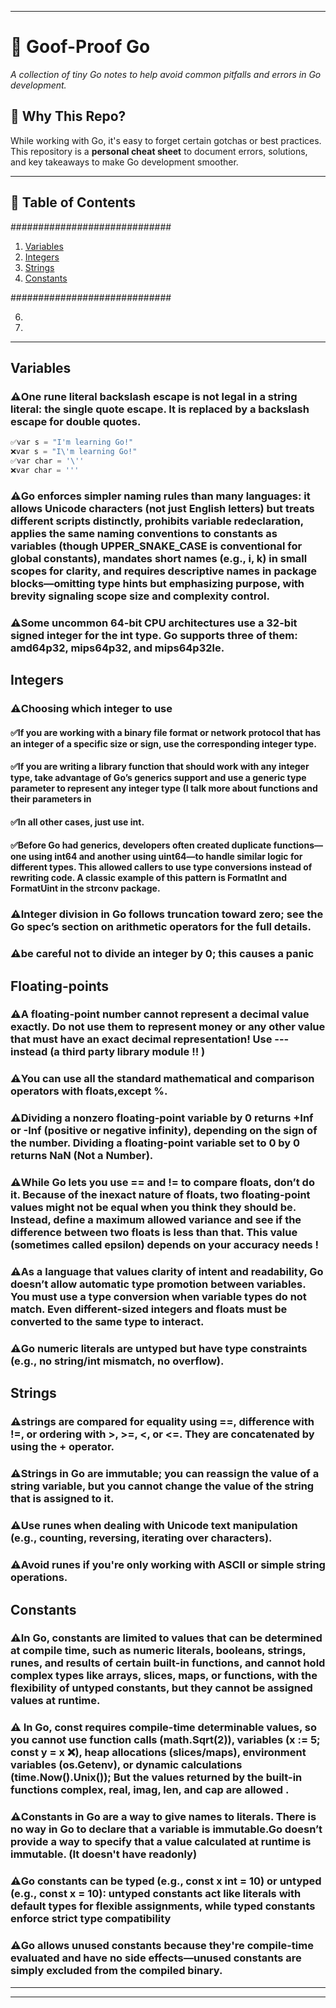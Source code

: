 
---

# 📒 Goof-Proof Go 

*A collection of tiny Go notes to help avoid common pitfalls and errors in Go development.*

## 📌 Why This Repo?
While working with Go, it's easy to forget certain gotchas or best practices. This repository is a **personal cheat sheet** to document errors, solutions, and key takeaways to make Go development smoother.

---

## 📖 Table of Contents
#############################
1. [Variables ](#Variables)
2. [Integers](#Integers)
3. [Strings](#Strings)
4. [Constants](#Constants)
   
#############################

6. 
7. 

---

## Variables 

### ⚠️One rune literal backslash escape is not legal in a string literal: the single quote escape. It is replaced by a backslash escape for double quotes.
```go
✅var s = "I'm learning Go!"
❌var s = "I\'m learning Go!"
✅var char = '\''
❌var char = '''
```

### ⚠️Go enforces simpler naming rules than many languages: it allows Unicode characters (not just English letters) but treats different scripts distinctly, prohibits variable redeclaration, applies the same naming conventions to constants as variables (though UPPER_SNAKE_CASE is conventional for global constants), mandates short names (e.g., i, k) in small scopes for clarity, and requires descriptive names in package blocks—omitting type hints but emphasizing purpose, with brevity signaling scope size and complexity control.

### ⚠️Some uncommon 64-bit CPU architectures use a 32-bit signed integer for the int type. Go supports three of them: amd64p32, mips64p32, and mips64p32le.

## Integers

### ⚠️Choosing which integer to use

#### ✅If you are working with a binary file format or network protocol that has an integer of a specific size or sign, use the corresponding integer type.
#### ✅If you are writing a library function that should work with any integer type, take advantage of Go’s generics support and use a generic type parameter to represent any integer type (I talk more about functions and their parameters in
#### ✅In all other cases, just use int.

#### ✅Before Go had generics, developers often created duplicate functions—one using int64 and another using uint64—to handle similar logic for different types. This allowed callers to use type conversions instead of rewriting code. A classic example of this pattern is FormatInt and FormatUint in the strconv package.

### ⚠️Integer division in Go follows truncation toward zero; see the Go spec’s section on arithmetic operators for the full details.
### ⚠️be careful not to divide an integer by 0; this causes a panic

##  Floating-points

### ⚠️A floating-point number cannot represent a decimal value exactly. Do not use them to represent money or any other value that must have an exact decimal representation! Use --- instead (a third party library module !! )
### ⚠️You can use all the standard mathematical and comparison operators with floats,except %.


### ⚠️Dividing a nonzero floating-point variable by 0 returns +Inf or -Inf (positive or negative infinity), depending on the sign of the number. Dividing a floating-point variable set to 0 by 0 returns NaN (Not a Number).


### ⚠️While Go lets you use == and != to compare floats, don’t do it. Because of the inexact nature of floats, two floating-point values might not be equal when you think they should be. Instead, define a maximum allowed variance and see if the difference between two floats is less than that. This value (sometimes called epsilon) depends on your accuracy needs !

### ⚠️As a language that values clarity of intent and readability, Go doesn’t allow automatic type promotion between variables. You must use a type conversion when variable types do not match. Even different-sized integers and floats must be converted to the same type to interact.
### ⚠️Go numeric literals are untyped but have type constraints (e.g., no string/int mismatch, no overflow).

## Strings

### ⚠️strings are compared for equality using ==, difference with !=, or ordering with >, >=, <, or <=. They are concatenated by using the + operator.
### ⚠️Strings in Go are immutable; you can reassign the value of a string variable, but you cannot change the value of the string that is assigned to it.


### ⚠️Use runes when dealing with Unicode text manipulation (e.g., counting, reversing, iterating over characters).
### ⚠️Avoid runes if you're only working with ASCII or simple string operations.

## Constants
### ⚠️In Go, constants are limited to values that can be determined at compile time, such as numeric literals, booleans, strings, runes, and results of certain built-in functions, and cannot hold complex types like arrays, slices, maps, or functions, with the flexibility of untyped constants, but they cannot be assigned values at runtime.
### ⚠️ In Go, const requires compile-time determinable values, so you cannot use function calls (math.Sqrt(2)), variables (x := 5; const y = x ❌), heap allocations (slices/maps), environment variables (os.Getenv), or dynamic calculations (time.Now().Unix()); But the values returned by the built-in functions complex, real, imag, len, and cap are allowed .

### ⚠️Constants in Go are a way to give names to literals. There is no way in Go to declare that a variable is immutable.Go doesn’t provide a way to specify that a value calculated at runtime is immutable. (It doesn't have readonly)

### ⚠️Go constants can be typed (e.g., const x int = 10) or untyped (e.g., const x = 10): untyped constants act like literals with default types for flexible assignments, while typed constants enforce strict type compatibility

### ⚠️Go allows unused constants because they're compile-time evaluated and have no side effects—unused constants are simply excluded from the compiled binary.



 ---

---
